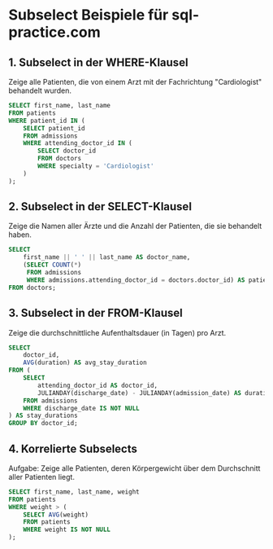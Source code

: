 # Subselect Beispiele für sql-practice.com

## 1. Subselect in der WHERE-Klausel

Zeige alle Patienten, die von einem Arzt mit der Fachrichtung "Cardiologist" behandelt wurden.

```sql
SELECT first_name, last_name
FROM patients
WHERE patient_id IN (
    SELECT patient_id
    FROM admissions
    WHERE attending_doctor_id IN (
        SELECT doctor_id
        FROM doctors
        WHERE specialty = 'Cardiologist'
    )
);
```

## 2. Subselect in der SELECT-Klausel

Zeige die Namen aller Ärzte und die Anzahl der Patienten, die sie behandelt haben.

```sql
SELECT 
    first_name || ' ' || last_name AS doctor_name,
    (SELECT COUNT(*)
     FROM admissions
     WHERE admissions.attending_doctor_id = doctors.doctor_id) AS patient_count
FROM doctors;
```

## 3. Subselect in der FROM-Klausel

Zeige die durchschnittliche Aufenthaltsdauer (in Tagen) pro Arzt.

```sql
SELECT 
    doctor_id,
    AVG(duration) AS avg_stay_duration
FROM (
    SELECT 
        attending_doctor_id AS doctor_id,
        JULIANDAY(discharge_date) - JULIANDAY(admission_date) AS duration
    FROM admissions
    WHERE discharge_date IS NOT NULL
) AS stay_durations
GROUP BY doctor_id;
```


## 4. Korrelierte Subselects

Aufgabe: Zeige alle Patienten, deren Körpergewicht über dem Durchschnitt aller Patienten liegt.

```sql
SELECT first_name, last_name, weight
FROM patients
WHERE weight > (
    SELECT AVG(weight)
    FROM patients
    WHERE weight IS NOT NULL
);
```

